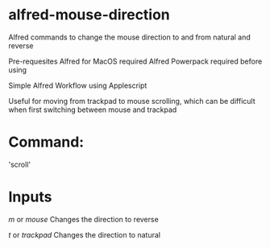 # alfred-mouse-direction
Alfred commands to change the mouse direction to and from natural and reverse

Pre-requesites
Alfred for MacOS required Alfred Powerpack required before using

Simple Alfred Workflow using Applescript

Useful for moving from trackpad to mouse scrolling, which can be difficult when first switching between mouse and trackpad

# Command:
'scroll'

# Inputs
*m* or *mouse*
Changes the direction to reverse

*t* or *trackpad*
Changes the direction to natural

